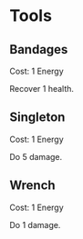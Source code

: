 # Tools

## Bandages

Cost: 1 Energy

Recover 1 health.

## Singleton

Cost: 1 Energy

Do 5 damage.

## Wrench

Cost: 1 Energy

Do 1 damage.
